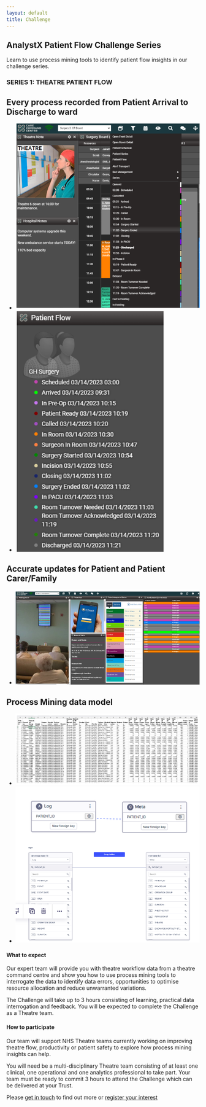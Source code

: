 ```yaml
--- 
layout: default
title: Challenge
---
```




<h2>AnalystX Patient Flow Challenge Series</h2>

<p>Learn to use process mining tools to identify patient flow insights in our challenge series.</p>

<h3>SERIES 1: THEATRE PATIENT FLOW </h3>

<h2>Every process recorded from Patient Arrival to Discharge to ward </h2>
<ul class="nhsuk-grid-row nhsuk-card-group">
    <li class="nhsuk-grid-column-one-half nhsuk-card-group__item">
        <div class="nhsuk-card nhsuk-card--clickable">
            <img class="nhsuk-card__img" src="assets/img/pmpc1.PNG" alt="AnalystX Process Mining">
            <div class="nhsuk-card__content">
            </div>
        </div>
    </li>
    <li class="nhsuk-grid-column-one-half nhsuk-card-group__item">
        <div class="nhsuk-card nhsuk-card--clickable">
            <img class="nhsuk-card__img" src="assets/img/pmpc2.PNG" alt="AnalystX Process Mining">
            <div class="nhsuk-card__content">
            </div>
        </div>
    </li>
</ul>

<h2>Accurate updates for Patient and Patient Carer/Family</h2>
<ul class="nhsuk-grid-row nhsuk-card-group">
    <li class="nhsuk-grid-column-one-full nhsuk-card-group__item">
        <div class="nhsuk-card nhsuk-card--clickable">
            <img class="nhsuk-card__img" src="assets/img/pmpc3.PNG" alt="AnalystX Process Mining">
            <div class="nhsuk-card__content">
            </div>
        </div>
    </li>
</ul>

<h2>Process Mining data model</h2>
<ul class="nhsuk-grid-row nhsuk-card-group">
    <li class="nhsuk-grid-column-one-half nhsuk-card-group__item">
        <div class="nhsuk-card nhsuk-card--clickable">
            <img class="nhsuk-card__img" src="assets/img/pmpc4.PNG" alt="Flat file">
            <div class="nhsuk-card__content">
            </div>
        </div>
    </li>
    <li class="nhsuk-grid-column-one-half nhsuk-card-group__item">
        <div class="nhsuk-card nhsuk-card--clickable">
            <img class="nhsuk-card__img" src="assets/img/pmpc5.PNG" alt="Process Mining Data Model">
            <div class="nhsuk-card__content">
            </div>
        </div>
    </li>
</ul>



<h4>What to expect</h4>
<p>Our expert team will provide you with theatre workflow data from a theatre command centre and show you how to use process mining tools to interrogate the data to identify data errors, opportunities to optimise resource allocation and reduce unwarranted variations.
</p>
<p>
The Challenge will take up to 3 hours consisting of learning, practical data interrogation and feedback. You will be expected to complete the Challenge as a Theatre team.
</p>
<h4>
How to participate</h4>
<p>
Our team will support NHS Theatre teams currently working on improving theatre flow, productivity or patient safety to explore how process mining insights can help.
</p>
<p>
You will need be a multi-disciplinary Theatre team consisting of at least one clinical, one operational and one analytics professional to take part.  Your team must be ready to commit 3 hours to attend the Challenge which can be delivered at your Trust.
</p>
<p>
Please <a href="mailto=england.analystx@nhs.net">get in touch</a> to find out more or <a href="https://forms.office.com/e/6GKq8BFBCK">register your interest</a>

